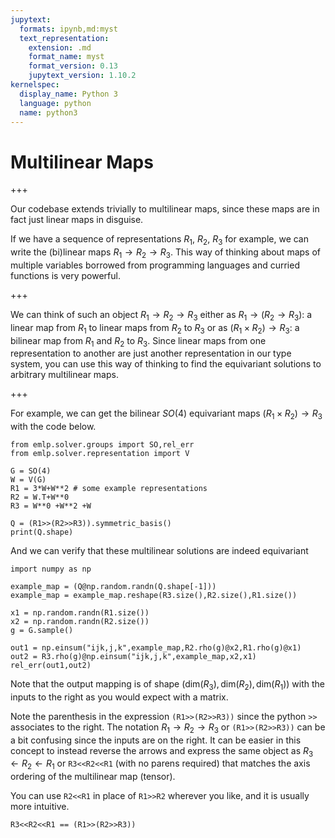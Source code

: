 ```yaml
---
jupytext:
  formats: ipynb,md:myst
  text_representation:
    extension: .md
    format_name: myst
    format_version: 0.13
    jupytext_version: 1.10.2
kernelspec:
  display_name: Python 3
  language: python
  name: python3
---
```


# Multilinear Maps

+++

Our codebase extends trivially to multilinear maps, since these maps are in fact just linear maps in disguise.

If we have a sequence of representations $R_1$, $R_2$, $R_3$ for example, we can write the (bi)linear maps $R_1\rightarrow R_2\rightarrow R_3$. This way of thinking about maps of multiple variables borrowed from programming languages and curried functions is very powerful.

+++

We can think of such an object $R_1\rightarrow R_2\rightarrow R_3$ either as $R_1 \rightarrow (R_2\rightarrow R_3)$: a linear map from $R_1$ to linear maps from $R_2$ to $R_3$ or as
$(R_1\times R_2) \rightarrow R_3$: a bilinear map from $R_1$ and $R_2$ to $R_3$. Since linear maps from one representation to another are just another representation in our type system, you can use this way of thinking to find the equivariant solutions to arbitrary multilinear maps.

+++

For example, we can get the bilinear $SO(4)$ equivariant maps $(R_1\times R_2) \rightarrow R_3$ with the code below.

```{code-cell} ipython3
from emlp.solver.groups import SO,rel_err
from emlp.solver.representation import V

G = SO(4)
W = V(G)
R1 = 3*W+W**2 # some example representations
R2 = W.T+W**0
R3 = W**0 +W**2 +W

Q = (R1>>(R2>>R3)).symmetric_basis()
print(Q.shape)
```

And we can verify that these multilinear solutions are indeed equivariant

```{code-cell} ipython3
import numpy as np

example_map = (Q@np.random.randn(Q.shape[-1]))
example_map = example_map.reshape(R3.size(),R2.size(),R1.size())

x1 = np.random.randn(R1.size())
x2 = np.random.randn(R2.size())
g = G.sample()

out1 = np.einsum("ijk,j,k",example_map,R2.rho(g)@x2,R1.rho(g)@x1)
out2 = R3.rho(g)@np.einsum("ijk,j,k",example_map,x2,x1)
rel_err(out1,out2)
```

Note that the output mapping is of shape $(\mathrm{dim}(R_3),\mathrm{dim}(R_2),\mathrm{dim}(R_1))$
with the inputs to the right as you would expect with a matrix. 

Note the parenthesis in the expression `(R1>>(R2>>R3))` since the python `>>` associates to the right.
The notation $R_1\rightarrow R_2 \rightarrow R_3$ or `(R1>>(R2>>R3))` can be a bit confusing since the inputs are on the right. It can be easier in this concept to instead reverse the arrows and express the same object as $R_3\leftarrow R_2\leftarrow R_1$ or `R3<<R2<<R1` (with no parens required) that matches the axis ordering of the multilinear map (tensor). 

You can use `R2<<R1` in place of `R1>>R2` wherever you like, and it is usually more intuitive.

```{code-cell} ipython3
R3<<R2<<R1 == (R1>>(R2>>R3))
```
